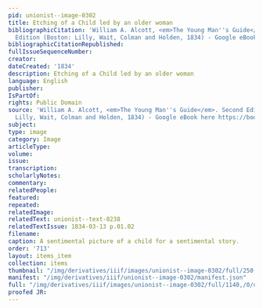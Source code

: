 ```yaml
---
pid: unionist--image-0302
title: Etching of a Child led by an older woman
bibliographicCitation: 'William A. Alcott, <em>The Young Man''s Guide</em>. Second
  Edition (Boston: Lilly, Wait, Colman and Holden, 1834) - Google eBook here https://books.google.com/books?id=ey9WAAAAMAAJ&printsec=frontcover&source=gbs_ge_summary_r&cad=0#v=onepage&q&f=true'
bibliographicCitationRepublished: 
fullIssueSequenceNumber: 
creator: 
dateCreated: '1834'
description: Etching of a Child led by an older woman
language: English
publisher: 
IsPartOf: 
rights: Public Domain
source: 'William A. Alcott, <em>The Young Man''s Guide</em>. Second Edition (Boston:
  Lilly, Wait, Colman and Holden, 1834) - Google eBook here https://books.google.com/books?id=ey9WAAAAMAAJ&printsec=frontcover&source=gbs_ge_summary_r&cad=0#v=onepage&q&f=true'
subject: 
type: image
category: Image
articleType: 
volume: 
issue: 
transcription: 
scholarlyNotes: 
commentary: 
relatedPeople: 
featured: 
repeated: 
relatedImage: 
relatedText: unionist--text-0238
relatedTextIssue: 1834-03-13 p.01.02
filename: 
caption: A sentimental picture of a child for a sentimental story.
order: '713'
layout: items_item
collection: items
thumbnail: "/img/derivatives/iiif/images/unionist--image-0302/full/250,/0/default.jpg"
manifest: "/img/derivatives/iiif/unionist--image-0302/manifest.json"
full: "/img/derivatives/iiif/images/unionist--image-0302/full/1140,/0/default.jpg"
proofed JR: 
---
```


